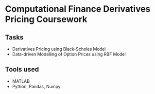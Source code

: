 # Computational Finance Derivatives Pricing Coursework
## Tasks
- Derivatives Pricing using Black-Scholes Model
- Data-driven Modelling of Option Prices using RBF Model

## Tools used
- MATLAB
- Python, Pandas, Numpy
